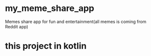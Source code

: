 # my_meme_share_app
Memes share app for fun and entertainment(all memes is coming from Reddit app) 
# this project in kotlin
